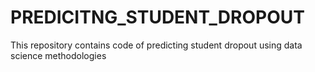 # PREDICITNG_STUDENT_DROPOUT
This repository contains code of predicting student dropout using data science methodologies
